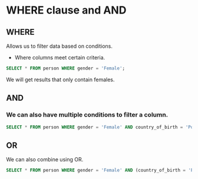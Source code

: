 # WHERE clause and AND

## WHERE

Allows us to filter data based on conditions.

- Where columns meet certain criteria.

```sql
SELECT * FROM person WHERE gender = 'Female';
```

We will get results that only contain females.

## AND

### We can also have multiple conditions to filter a column.

```sql
SELECT * FROM person WHERE gender = 'Female' AND country_of_birth = 'Poland';
```

## OR

We can also combine using OR.

```sql
SELECT * FROM person WHERE gender = 'Female' AND (country_of_birth = 'Poland' OR country_of_birth = 'China');
```